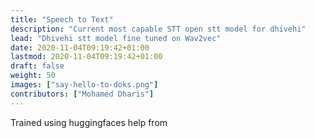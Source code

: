 ```yaml
---
title: "Speech to Text"
description: "Current most capable STT open stt model for dhivehi"
lead: "Dhivehi stt model fine tuned on Wav2vec"
date: 2020-11-04T09:19:42+01:00
lastmod: 2020-11-04T09:19:42+01:00
draft: false
weight: 50
images: ["say-hello-to-doks.png"]
contributors: ["Mohamed Dharis"]
---
```






Trained using huggingfaces help from 